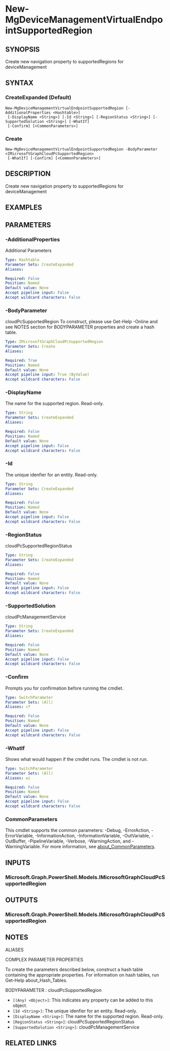 ﻿---
external help file: Microsoft.Graph.DeviceManagement.Administration-help.xml
Module Name: Microsoft.Graph.DeviceManagement.Administration
online version: https://docs.microsoft.com/en-us/powershell/module/microsoft.graph.devicemanagement.administration/new-mgdevicemanagementvirtualendpointsupportedregion
schema: 2.0.0
---

# New-MgDeviceManagementVirtualEndpointSupportedRegion

## SYNOPSIS
Create new navigation property to supportedRegions for deviceManagement

## SYNTAX

### CreateExpanded (Default)
```
New-MgDeviceManagementVirtualEndpointSupportedRegion [-AdditionalProperties <Hashtable>]
 [-DisplayName <String>] [-Id <String>] [-RegionStatus <String>] [-SupportedSolution <String>] [-WhatIf]
 [-Confirm] [<CommonParameters>]
```

### Create
```
New-MgDeviceManagementVirtualEndpointSupportedRegion -BodyParameter <IMicrosoftGraphCloudPcSupportedRegion>
 [-WhatIf] [-Confirm] [<CommonParameters>]
```

## DESCRIPTION
Create new navigation property to supportedRegions for deviceManagement

## EXAMPLES

## PARAMETERS

### -AdditionalProperties
Additional Parameters

```yaml
Type: Hashtable
Parameter Sets: CreateExpanded
Aliases:

Required: False
Position: Named
Default value: None
Accept pipeline input: False
Accept wildcard characters: False
```

### -BodyParameter
cloudPcSupportedRegion
To construct, please use Get-Help -Online and see NOTES section for BODYPARAMETER properties and create a hash table.

```yaml
Type: IMicrosoftGraphCloudPcSupportedRegion
Parameter Sets: Create
Aliases:

Required: True
Position: Named
Default value: None
Accept pipeline input: True (ByValue)
Accept wildcard characters: False
```

### -DisplayName
The name for the supported region.
Read-only.

```yaml
Type: String
Parameter Sets: CreateExpanded
Aliases:

Required: False
Position: Named
Default value: None
Accept pipeline input: False
Accept wildcard characters: False
```

### -Id
The unique idenfier for an entity.
Read-only.

```yaml
Type: String
Parameter Sets: CreateExpanded
Aliases:

Required: False
Position: Named
Default value: None
Accept pipeline input: False
Accept wildcard characters: False
```

### -RegionStatus
cloudPcSupportedRegionStatus

```yaml
Type: String
Parameter Sets: CreateExpanded
Aliases:

Required: False
Position: Named
Default value: None
Accept pipeline input: False
Accept wildcard characters: False
```

### -SupportedSolution
cloudPcManagementService

```yaml
Type: String
Parameter Sets: CreateExpanded
Aliases:

Required: False
Position: Named
Default value: None
Accept pipeline input: False
Accept wildcard characters: False
```

### -Confirm
Prompts you for confirmation before running the cmdlet.

```yaml
Type: SwitchParameter
Parameter Sets: (All)
Aliases: cf

Required: False
Position: Named
Default value: None
Accept pipeline input: False
Accept wildcard characters: False
```

### -WhatIf
Shows what would happen if the cmdlet runs.
The cmdlet is not run.

```yaml
Type: SwitchParameter
Parameter Sets: (All)
Aliases: wi

Required: False
Position: Named
Default value: None
Accept pipeline input: False
Accept wildcard characters: False
```

### CommonParameters
This cmdlet supports the common parameters: -Debug, -ErrorAction, -ErrorVariable, -InformationAction, -InformationVariable, -OutVariable, -OutBuffer, -PipelineVariable, -Verbose, -WarningAction, and -WarningVariable. For more information, see [about_CommonParameters](http://go.microsoft.com/fwlink/?LinkID=113216).

## INPUTS

### Microsoft.Graph.PowerShell.Models.IMicrosoftGraphCloudPcSupportedRegion
## OUTPUTS

### Microsoft.Graph.PowerShell.Models.IMicrosoftGraphCloudPcSupportedRegion
## NOTES

ALIASES

COMPLEX PARAMETER PROPERTIES

To create the parameters described below, construct a hash table containing the appropriate properties. For information on hash tables, run Get-Help about_Hash_Tables.


BODYPARAMETER <IMicrosoftGraphCloudPcSupportedRegion>: cloudPcSupportedRegion
  - `[(Any) <Object>]`: This indicates any property can be added to this object.
  - `[Id <String>]`: The unique idenfier for an entity. Read-only.
  - `[DisplayName <String>]`: The name for the supported region. Read-only.
  - `[RegionStatus <String>]`: cloudPcSupportedRegionStatus
  - `[SupportedSolution <String>]`: cloudPcManagementService

## RELATED LINKS
